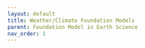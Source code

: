```yaml
---
layout: default
title: Weather/Climate Foundation Models
parent: Foundation Model in Earth Science
nav_order: 1
---
```

